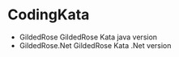 # CodingKata

- GildedRose		GildedRose Kata java version
- GildedRose.Net	GildedRose Kata .Net version
